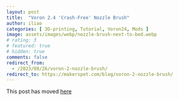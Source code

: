 ```yaml
---
layout: post
title:  "Voron 2.4 'Crash-Free' Nozzle Brush"
author: iliao
categories: [ 3D-printing, Tutorial, Voron24, Mods ]
image: assets/images/webp/nozzle-brush-next-to-bed.webp
# rating: 3
# featured: true
# hidden: true
comments: false
redirect_from:
  - /2023/08/26/voron-2-nozzle-brush/
redirect_to: https://makerspet.com/blog/voron-2-nozzle-brush/
---
```

This post has moved [here](https://makerspet.com/blog/voron-2-nozzle-brush/)